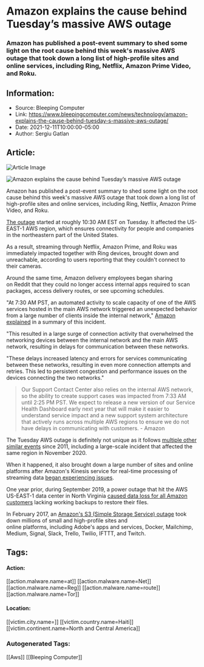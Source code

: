 # Amazon explains the cause behind Tuesday’s massive AWS outage
### Amazon has published a post-event summary to shed some light on the root cause behind this week's massive AWS outage that took down a long list of high-profile sites and online services, including Ring, Netflix, Amazon Prime Video, and Roku.

## Information:
+ Source: Bleeping Computer
+ Link: https://www.bleepingcomputer.com/news/technology/amazon-explains-the-cause-behind-tuesday-s-massive-aws-outage/
+ Date: 2021-12-11T10:00:00-05:00
+ Author: Sergiu Gatlan


## Article:
![Article Image](https://www.bleepstatic.com/content/hl-images/2021/04/09/AWS.jpg)

![Amazon explains the cause behind Tuesday’s massive AWS outage](https://www.bleepstatic.com/content/hl-images/2021/04/09/AWS.jpg)


Amazon has published a post-event summary to shed some light on the root cause behind this week's massive AWS outage that took down a long list of high-profile sites and online services, including Ring, Netflix, Amazon Prime Video, and Roku.


[The outage](https://www.bleepingcomputer.com/news/technology/aws-outage-impacts-ring-netflix-and-amazon-deliveries/) started at roughly 10:30 AM EST on Tuesday. It affected the US-EAST-1 AWS region, which ensures connectivity for people and companies in the northeastern part of the United States.


As a result, streaming through Netflix, Amazon Prime, and Roku was immediately impacted together with Ring devices, brought down and unreachable, according to users reporting that they couldn't connect to their cameras.


Around the same time, Amazon delivery employees began sharing on Reddit that they could no longer access internal apps required to scan packages, access delivery routes, or see upcoming schedules.


"At 7:30 AM PST, an automated activity to scale capacity of one of the AWS services hosted in the main AWS network triggered an unexpected behavior from a large number of clients inside the internal network," [Amazon explained](https://aws.amazon.com/message/12721/) in a summary of this incident.


"This resulted in a large surge of connection activity that overwhelmed the networking devices between the internal network and the main AWS network, resulting in delays for communication between these networks.


"These delays increased latency and errors for services communicating between these networks, resulting in even more connection attempts and retries. This led to persistent congestion and performance issues on the devices connecting the two networks."



> 
> Our Support Contact Center also relies on the internal AWS network, so the ability to create support cases was impacted from 7:33 AM until 2:25 PM PST. We expect to release a new version of our Service Health Dashboard early next year that will make it easier to understand service impact and a new support system architecture that actively runs across multiple AWS regions to ensure we do not have delays in communicating with customers. - Amazon
> 
> 
> 


The Tuesday AWS outage is definitely not unique as it follows [multiple other similar events](https://aws.amazon.com/premiumsupport/technology/pes/) since 2011, including a large-scale incident that affected the same region in November 2020.


When it happened, it also brought down a large number of sites and online platforms after Amazon's Kinesis service for real-time processing of streaming data [began experiencing issues](https://aws.amazon.com/message/11201/).


One year prior, during September 2019, a power outage that hit the AWS US-EAST-1 data center in North Virginia [caused data loss for all Amazon customers](https://www.bleepingcomputer.com/news/technology/amazon-aws-outage-shows-data-in-the-cloud-is-not-always-safe/) lacking working backups to restore their files.


In February 2017, an [Amazon's S3 (Simple Storage Service) outage](https://www.bleepingcomputer.com/news/hardware/aws-goes-down-and-so-do-millions-of-websites-apps-and-other-services/) took down millions of small and high-profile sites and online platforms, including Adobe's apps and services, Docker, Mailchimp, Medium, Signal, Slack, Trello, Twilio, IFTTT, and Twitch.





## Tags:

#### Action:
[[action.malware.name=at]] [[action.malware.name=Net]] [[action.malware.name=Reg]] [[action.malware.name=route]] [[action.malware.name=Tor]]

#### Location:
[[victim.city.name=]] [[victim.country.name=Haiti]] [[victim.continent.name=North and Central America]]

### Autogenerated Tags:
[[Aws]] [[Bleeping Computer]]

